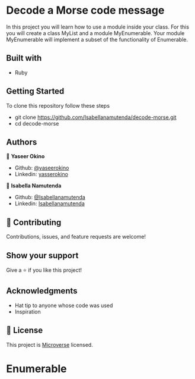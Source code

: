 # Decode a Morse code message

In this project you will learn how to use a module inside your class. For this you will create a class MyList and a module MyEnumerable. Your module MyEnumerable will implement a subset of the functionality of Enumerable.

## Built with
- Ruby

## Getting Started
To clone this repository follow these steps
- git clone https://github.com/Isabellanamutenda/decode-morse.git
- cd decode-morse

## Authors
👤 **Yaseer Okino**

-   Github: [@yaseerokino](https://github.com/yaseerokino)
-   Linkedin: [yasserokino](https://www.linkedin.com/in/yaseerokino/)

👤 **Isabella Namutenda**

-   Github: [@Isabellanamutenda](https://github.com/Isabellanamutenda)
-   Linkedin: [Isabellanamutenda](https://www.linkedin.com/in/isabella-namutenda/)


## 🤝 Contributing

Contributions, issues, and feature requests are welcome!

## Show your support

Give a ⭐️ if you like this project!

## Acknowledgments

- Hat tip to anyone whose code was used
- Inspiration

## 📝 License

This project is [Microverse](https://www.microverse.org/) licensed.


# Enumerable
